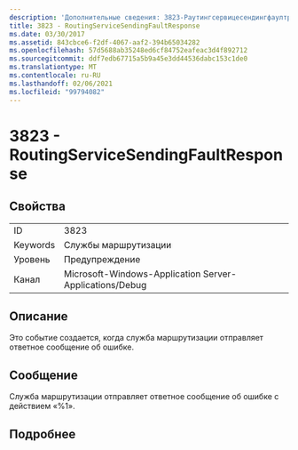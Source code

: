 ```yaml
---
description: 'Дополнительные сведения: 3823-Раутингсервицесендингфаултреспонсе'
title: 3823 - RoutingServiceSendingFaultResponse
ms.date: 03/30/2017
ms.assetid: 843cbce6-f2df-4067-aaf2-394b65034282
ms.openlocfilehash: 57d5688ab35248ed6cf84752eafeac3d4f892712
ms.sourcegitcommit: ddf7edb67715a5b9a45e3dd44536dabc153c1de0
ms.translationtype: MT
ms.contentlocale: ru-RU
ms.lasthandoff: 02/06/2021
ms.locfileid: "99794082"
---
```

# <a name="3823---routingservicesendingfaultresponse"></a>3823 - RoutingServiceSendingFaultResponse

## <a name="properties"></a>Свойства  
  
|||  
|-|-|  
|ID|3823|  
|Keywords|Службы маршрутизации|  
|Уровень|Предупреждение|  
|Канал|Microsoft-Windows-Application Server-Applications/Debug|  
  
## <a name="description"></a>Описание  

 Это событие создается, когда служба маршрутизации отправляет ответное сообщение об ошибке.  
  
## <a name="message"></a>Сообщение  

 Служба маршрутизации отправляет ответное сообщение об ошибке с действием «%1».  
  
## <a name="details"></a>Подробнее
